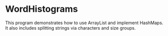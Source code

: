 # WordHistograms
This program demonstrates how to use ArrayList and implement HashMaps. It also includes splitting strings via characters and size groups.
